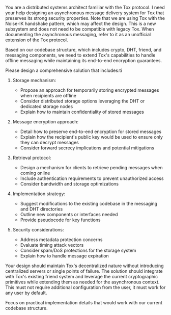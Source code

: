 You are a distributed systems architect familiar with the Tox protocol. I need your help designing an asynchronous message delivery system for Tox that preserves its strong security properties. Note that we are using Tox with the Noise-IK handshake pattern, which may affect the design. This is a new subsystem and does not need to be compatible with legacy Tox. When documenting the asynchronous messaging, refer to it as an unofficial extension of the Tox protocol.

Based on our codebase structure, which includes crypto, DHT, friend, and messaging components, we need to extend Tox's capabilities to handle offline messaging while maintaining its end-to-end encryption guarantees.

Please design a comprehensive solution that includes:ti

1. Storage mechanism:
   - Propose an approach for temporarily storing encrypted messages when recipients are offline
   - Consider distributed storage options leveraging the DHT or dedicated storage nodes
   - Explain how to maintain confidentiality of stored messages

2. Message encryption approach:
   - Detail how to preserve end-to-end encryption for stored messages
   - Explain how the recipient's public key would be used to ensure only they can decrypt messages
   - Consider forward secrecy implications and potential mitigations

3. Retrieval protocol:
   - Design a mechanism for clients to retrieve pending messages when coming online
   - Include authentication requirements to prevent unauthorized access
   - Consider bandwidth and storage optimizations

4. Implementation strategy:
   - Suggest modifications to the existing codebase in the messaging and DHT directories
   - Outline new components or interfaces needed
   - Provide pseudocode for key functions

5. Security considerations:
   - Address metadata protection concerns
   - Evaluate timing attack vectors
   - Consider spam/DoS protections for the storage system
   - Explain how to handle message expiration

Your design should maintain Tox's decentralized nature without introducing centralized servers or single points of failure. The solution should integrate with Tox's existing friend system and leverage the current cryptographic primitives while extending them as needed for the asynchronous context. This must not require additional configuration from the user, it must work for any user by default.

Focus on practical implementation details that would work with our current codebase structure.